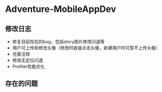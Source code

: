 # Adventure-MobileAppDev

## 修改日志

* 修复目前存在的bug，包括story图片修改闪退等
* 用户可上传和修改头像（修改时直接点击头像，新建用户时可暂不上传头像）
* 完善注释
* 修改无定位闪退
* Profiler性能优化

## 存在的问题




